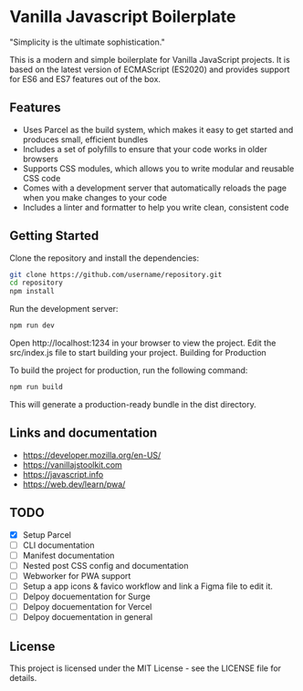 # Vanilla Javascript Boilerplate

"Simplicity is the ultimate sophistication."

This is a modern and simple boilerplate for Vanilla JavaScript projects. It is based on the latest version of ECMAScript (ES2020) and provides support for ES6 and ES7 features out of the box.

## Features

- Uses Parcel as the build system, which makes it easy to get started and produces small, efficient bundles
- Includes a set of polyfills to ensure that your code works in older browsers
- Supports CSS modules, which allows you to write modular and reusable CSS code
- Comes with a development server that automatically reloads the page when you make changes to your code
- Includes a linter and formatter to help you write clean, consistent code

## Getting Started

Clone the repository and install the dependencies:

```bash
git clone https://github.com/username/repository.git
cd repository
npm install
```

Run the development server:

```bash
npm run dev
```

Open http://localhost:1234 in your browser to view the project.
Edit the src/index.js file to start building your project.
Building for Production

To build the project for production, run the following command:

```bash
npm run build
```

This will generate a production-ready bundle in the dist directory.

## Links and documentation

- https://developer.mozilla.org/en-US/
- https://vanillajstoolkit.com
- https://javascript.info
- https://web.dev/learn/pwa/


## TODO

- [X] Setup Parcel
- [ ] CLI documentation
- [ ] Manifest documentation
- [ ] Nested post CSS config and documentation
- [ ] Webworker for PWA support
- [ ] Setup a app icons & favico workflow and link a Figma file to edit it.
- [ ] Delpoy docuementation for Surge
- [ ] Delpoy docuementation for Vercel
- [ ] Delpoy docuementation in general

## License

This project is licensed under the MIT License - see the LICENSE file for details.

